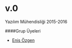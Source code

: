 # v.0
Yazılım Mühendisliği 2015-2016


####Grup Üyeleri
* [Enis Özgen](http://github.com/enisozgen)
